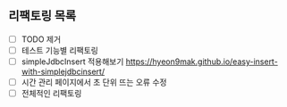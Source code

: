 ## 리팩토링 목록
- [ ] TODO 제거
- [ ] 테스트 기능별 리팩토링
- [ ] simpleJdbcInsert 적용해보기 https://hyeon9mak.github.io/easy-insert-with-simplejdbcinsert/
- [ ] 시간 관리 페이지에서 초 단위 뜨는 오류 수정
- [ ] 전체적인 리팩토링
